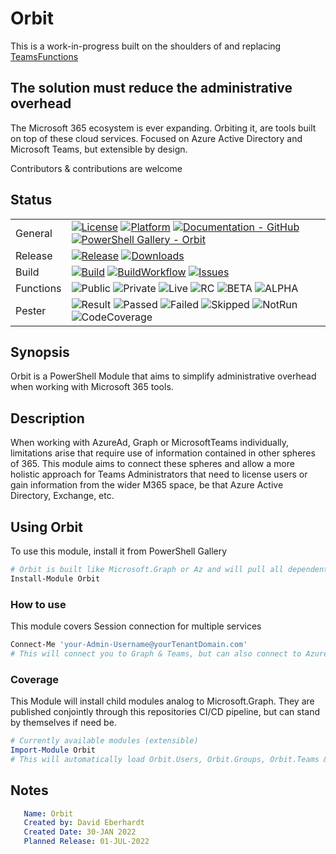 # Orbit

This is a work-in-progress built on the shoulders of and replacing [TeamsFunctions](https://github.com/DEberhardt/TeamsFunctions)

## The solution must reduce the administrative overhead

The Microsoft 365 ecosystem is ever expanding. Orbiting it, are tools built on top of these cloud services. Focused on Azure Active Directory and Microsoft Teams, but extensible by design.

Contributors & contributions are welcome

## Status

|           |                                                                                                                                                                                                                                                                                                                                                                    |
| --------- | ------------------------------------------------------------------------------------------------------------------------------------------------------------------------------------------------------------------------------------------------------------------------------------------------------------------------------------------------------------------ |
| General     |  [![License](https://img.shields.io/github/license/DEberhardt/Orbit)](https://github.com/DEberhardt/Orbit/blob/master/LICENSE) [![Platform](https://img.shields.io/powershellgallery/p/Orbit)](.\readme.md) [![Documentation - GitHub](https://img.shields.io/badge/Documentation-Orbit-blue.svg)](https://github.com/DEberhardt/Orbit/tree/master/docs) [![PowerShell Gallery - Orbit](https://img.shields.io/badge/PowerShell%20Gallery-Orbit-blue.svg)](https://www.powershellgallery.com/packages/Orbit/) |
| Release     | [![Release](https://img.shields.io/github/v/release/DEberhardt/Orbit?include_prereleases&sort=semver)](.\readme.md) [![Downloads](https://img.shields.io/powershellgallery/dt/Orbit)](.\readme.md)  |
| Build     |  [![Build](https://img.shields.io/badge/Build-unknown-orange.svg)](.\readme.md) [![BuildWorkflow](https://img.shields.io/github/workflow/status/DEberhardt/Orbit/Publish)](.\readme.md) [![Issues](https://img.shields.io/github/issues/DEberhardt/Orbit)](https://github.com/DEberhardt/Orbit/issues) |
| Functions | ![Public](https://img.shields.io/badge/Public-xx-blue.svg) ![Private](https://img.shields.io/badge/Private-0-grey.svg) ![Live](https://img.shields.io/badge/Live-xx-blue.svg) ![RC](https://img.shields.io/badge/RC-xx-green.svg) ![BETA](https://img.shields.io/badge/BETA-xx-yellow.svg) ![ALPHA](https://img.shields.io/badge/ALPHA-xx-orange.svg)                                                                                                                                                                           |
| Pester    | ![Result](https://img.shields.io/badge/Result-unknown-lightgrey.svg) ![Passed](https://img.shields.io/badge/Passed-xx-green.svg) ![Failed](https://img.shields.io/badge/Failed-xx-red.svg) ![Skipped](https://img.shields.io/badge/Skipped-xx-yellow.svg) ![NotRun](https://img.shields.io/badge/NotRun-xx-grey.svg) ![CodeCoverage](https://img.shields.io/badge/CodeCoverage-0%25-red.svg)                                                                                                                              |

## Synopsis

Orbit is a PowerShell Module that aims to simplify administrative overhead when working with Microsoft 365 tools.

## Description

When working with AzureAd, Graph or MicrosoftTeams individually, limitations arise that require use of information contained in other spheres of 365. This module aims to connect these spheres and allow a more holistic approach for Teams Administrators that need to license users or gain information from the wider M365 space, be that Azure Active Directory, Exchange, etc.

## Using Orbit

To use this module, install it from PowerShell Gallery

```powershell
# Orbit is built like Microsoft.Graph or Az and will pull all dependent modules
Install-Module Orbit
```

### How to use

This module covers Session connection for multiple services

```powershell
Connect-Me 'your-Admin-Username@yourTenantDomain.com'
# This will connect you to Graph & Teams, but can also connect to AzureAd and/or Exchange with switches.
```

### Coverage

This Module will install child modules analog to Microsoft.Graph. They are published conjointly through this repositories CI/CD pipeline, but can stand by themselves if need be.

```powershell
# Currently available modules (extensible)
Import-Module Orbit
# This will automatically load Orbit.Users, Orbit.Groups, Orbit.Teams & Orbit.Tools
```

## Notes

```yaml
   Name: Orbit
   Created by: David Eberhardt
   Created Date: 30-JAN 2022
   Planned Release: 01-JUL-2022
```
